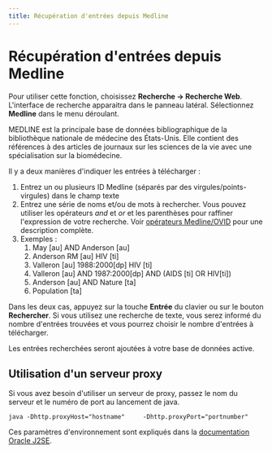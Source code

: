 ```yaml
---
title: Récupération d'entrées depuis Medline
---
```


# Récupération d'entrées depuis Medline

Pour utiliser cette fonction, choisissez **Recherche -&gt; Recherche Web**. L'interface de recherche apparaitra dans le panneau latéral. Sélectionnez **Medline** dans le menu déroulant.

MEDLINE est la principale base de données bibliographique de la bibliothèque nationale de médecine des États-Unis. Elle contient des références à des articles de journaux sur les sciences de la vie avec une spécialisation sur la biomédecine.

Il y a deux manières d'indiquer les entrées à télécharger :

1.  Entrez un ou plusieurs ID Medline (séparés par des virgules/points-virgules) dans le champ texte
2.  Entrez une série de noms et/ou de mots à rechercher. Vous pouvez utiliser les opérateurs *and* et *or* et les parenthèses pour raffiner l'expression de votre recherche. Voir [opérateurs Medline/OVID](http://www.ovid.com/site/products/ovidguide/medline.htm) pour une description complète.
3.  Exemples :
    1.  May \[au\] AND Anderson \[au\]
    2.  Anderson RM \[au\] HIV \[ti\]
    3.  Valleron \[au\] 1988:2000\[dp\] HIV \[ti\]
    4.  Valleron \[au\] AND 1987:2000\[dp\] AND (AIDS \[ti\] OR HIV\[ti\])
    5.  Anderson \[au\] AND Nature \[ta\]
    6.  Population \[ta\]

Dans les deux cas, appuyez sur la touche **Entrée** du clavier ou sur le bouton **Rechercher**. Si vous utilisez une recherche de texte, vous serez informé du nombre d'entrées trouvées et vous pourrez choisir le nombre d'entrées à télécharger.

Les entrées recherchées seront ajoutées à votre base de données active.

## Utilisation d'un serveur proxy

Si vous avez besoin d'utiliser un serveur de proxy, passez le nom du serveur et le numéro de port au lancement de java.

`java -Dhttp.proxyHost="hostname"     -Dhttp.proxyPort="portnumber"`

Ces paramètres d'environnement sont expliqués dans la [documentation Oracle J2SE](http://docs.oracle.com/javase/1.4.2/docs/guide/net/properties.html).
